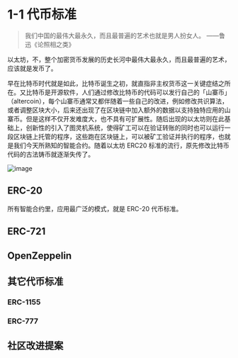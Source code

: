 # 1-1 代币标准

> 我们中国的最伟大最永久，而且最普遍的艺术也就是男人扮女人。
>   ——鲁迅《论照相之类》

以太坊，不，整个加密货币发展的历史长河中最伟大最永久，而且最普遍的艺术，应该就是发币了。

早在比特币时代就是如此，比特币诞生之初，就直指非主权货币这一关键症结之所在。又比特币是开源软件，人们通过修改比特币的代码可以发行自己的「山寨币」（altercoin），每个山寨币通常又都伴随着一些自己的改进，例如修改共识算法，或者调整区块大小，后来还出现了在区块链中加入额外的数据以支持独特应用的山寨币。但是这样不仅开发难度大，也不具有可扩展性。随后出现的以太坊则在此基础上，创新性的引入了图灵机系统，使得矿工可以在验证转账的同时也可以运行一段区块链上托管的程序，这些跑在区块链上，可以被矿工验证并执行的程序，也就是我们今天所熟知的智能合约。随着以太坊 ERC20 标准的流行，原先修改比特币代码的古法铸币就逐渐失传了。

![image](https://user-images.githubusercontent.com/2507027/190483662-56f3feb7-f26e-4c9d-a64c-2343b308fb95.png)

## ERC-20
所有智能合约里，应用最广泛的模式，就是 ERC-20 代币标准。
## ERC-721
## OpenZeppelin
## 其它代币标准
### ERC-1155
### ERC-777
## 社区改进提案

